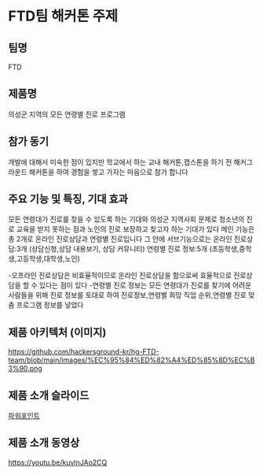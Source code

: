 # FTD팀 해커톤 주제

## 팀명

FTD

## 제품명

의성군 지역의 모든 연령별 진로 프로그램

## 참가 동기

개발에 대해서 미숙한 점이 있지만 학교에서 하는 교내 해커톤,캡스톤을 하기 전 해커그라운드 해커톤을 하여 경험을 쌓고 가자는 마음으로 참가 합니다

## 주요 기능 및 특징, 기대 효과

모든 연령대가 진로를 찾을 수 있도록 하는 기대와 의성군 지역사회 문제로 청소년의 진로 교육을 받지 못하는 점과 노인의 진로 보장하고 찾고자 하는 기대가 있다
메인 기능은 총 2개로 온라인 진로상담과 연령별 진로입니다 그 안에 서브기능으로는
온라인 진로상담:3개 (상담신청,상담 내용보기, 상담 커뮤니티)
연령별 진로 정보:5개 (초등학생,중학생,고등학생,대학생,노인)

-오프라인 진로상담은 비효율적이므로 온라인 진로상담을 함으로써 효율적으로 진로상담을 할 수 있다는 점이 있다
-연령별 진로 정보는 모든 연령대가 진로를 찾기에 어려운 사람들을 위해 진로 정보를 토대로 하여 진로정보,연령별 희망 직업 순위,연령별 진로 맞춤 프로그램 정보를 넣었다

## 제품 아키텍처 (이미지)

https://github.com/hackersground-kr/hg-FTD-team/blob/main/images/%EC%95%84%ED%82%A4%ED%85%8D%EC%B3%90.png

## 제품 소개 슬라이드

[파워포인트](./decks/FTD-team.pptx)

## 제품 소개 동영상

https://youtu.be/kuvlnJAo2CQ


